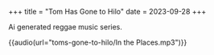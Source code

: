 +++
title = "Tom Has Gone to Hilo"
date = 2023-09-28
+++

Ai generated reggae music series.

{{audio(url="toms-gone-to-hilo/In the Places.mp3")}}
